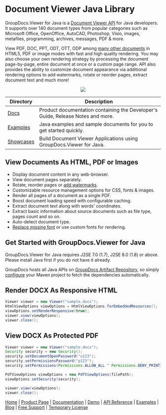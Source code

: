 # Document Viewer Java Library

GroupDocs.Viewer for Java is a [Document Viewer API](https://products.groupdocs.com/viewer/java) for Java developers. It supports over 140 document types from popular categories such as Microsoft Office, OpenOffice, AutoCAD, Photoshop, Visio, images, metafiles, programming, archives, messages, PDF & more.

View PDF, DOC, PPT, ODT, OTT, ODP among [many other documents](https://docs.groupdocs.com/viewer/java/supported-document-formats/) in HTML5, PDF or image modes with fast and high quality rendering. You may also choose your own rendering strategy by processing the document page-by-page, entire document at once or a custom page range. API also provides the ability to customize document appearance via additional rendering options to add watermarks, rotate or reorder pages, extract document text and much more!

<p align="center">
  <a title="Download complete GroupDocs.Viewer for Java source code" href="https://github.com/groupdocs-viewer/GroupDocs.Viewer-for-Java/archive/master.zip"> 
    <img src="https://camo.githubusercontent.com/11839cd752a2d367f3149c7bee1742b68e4a4d37/68747470733a2f2f7261772e6769746875622e636f6d2f4173706f73654578616d706c65732f6a6176612d6578616d706c65732d64617368626f6172642f6d61737465722f696d616765732f646f776e6c6f61645a69702d427574746f6e2d4c617267652e706e67" data-canonical-src="https://raw.github.com/AsposeExamples/java-examples-dashboard/master/images/downloadZip-Button-Large.png" style="max-width:100%;">
  </a>
</p>

Directory | Description
--------- | -----------
[Docs](https://github.com/groupdocs-viewer/GroupDocs.Viewer-for-Java/tree/master/Docs)  | Product documentation containing the Developer's Guide, Release Notes and more.
[Examples](https://github.com/groupdocs-viewer/GroupDocs.Viewer-for-Java/tree/master/Examples)  | Java examples and sample documents for you to get started quickly. 
[Showcases](https://github.com/groupdocs-viewer/GroupDocs.Viewer-for-Java/tree/master/Showcases)  | Build Document Viewer Applications using GroupDocs.Viewer for Java. 

## View Documents As HTML, PDF or Images

- Display document content in any web-browser.
- View document pages separately.
- Rotate, reorder pages or [add watermarks](https://docs.groupdocs.com/viewer/java/add-text-watermark/).
- Customizable resource management options for CSS, fonts & images.
- Render all pages of a document as a single PDF.
- Boost document loading speed with configurable caching.
- Extract document text along with words' coordinates.
- Extract basic information about source documents such as file type, pages count and so on.
- Auto-detect document type.
- [Replace missing font](https://docs.groupdocs.com/viewer/java/replace-missing-font/) or use custom fonts for rendering.

## Get Started with GroupDocs.Viewer for Java

GroupDocs.Viewer for Java requires J2SE 7.0 (1.7), J2SE 8.0 (1.8) or above. Please install Java first if you do not have it already. 

GroupDocs hosts all Java APIs on [GroupDocs Artifact Repository](https://artifact.groupdocs.com/webapp/#/artifacts/browse/tree/General/repo/com/groupdocs/groupdocs-viewer), so simply [configure](https://docs.groupdocs.com/viewer/java/installation/) your Maven project to fetch the dependencies automatically.

## Render DOCX As Responsive HTML

```java
Viewer viewer = new Viewer("sample.docx");
HtmlViewOptions viewOptions = HtmlViewOptions.forEmbeddedResources();
viewOptions.setRenderResponsive(true);
viewer.view(viewOptions);
viewer.close();
```

## View DOCX As Protected PDF

```java
Viewer viewer = new Viewer("sample.docx");
Security security = new Security();
security.setDocumentOpenPassword("o123");
security.setPermissionsPassword("p123");
security.setPermissions(Permissions.ALLOW_ALL ^ Permissions.DENY_PRINTING);

PdfViewOptions viewOptions = new PdfViewOptions(filePath);
viewOptions.setSecurity(security);

viewer.view(viewOptions);
viewer.close();
```

[Home](https://www.groupdocs.com/) | [Product Page](https://products.groupdocs.com/viewer/java) | [Documentation](https://docs.groupdocs.com/viewer/java/) | [Demo](https://products.groupdocs.app/viewer/family) | [API Reference](https://apireference.groupdocs.com/java/viewer) | [Examples](https://github.com/groupdocs-viewer/GroupDocs.Viewer-for-Java/tree/master/Examples) | [Blog](https://blog.groupdocs.com/category/viewer/) | [Free Support](https://forum.groupdocs.com/c/viewer) | [Temporary License](https://purchase.groupdocs.com/temporary-license)
